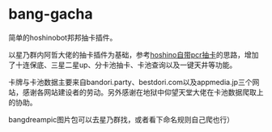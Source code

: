 # bang-gacha

简单的hoshinobot邦邦抽卡插件。

以星乃群内阿哲大佬的抽卡插件为基础，参考[hoshino自带pcr抽卡](https://github.com/Ice-Cirno/HoshinoBot/tree/master/hoshino/modules/priconne/gacha)的思路，增加了十连保底、三星二星up、分卡池抽卡、卡池查询以及一键天井等功能。

卡牌与卡池数据主要来自bandori.party、bestdori.com以及appmedia.jp三个网站，感谢各网站建设者的劳动。另外感谢在地狱中仰望天堂大佬在卡池数据爬取上的协助。

bangdreampic图片包可以去星乃群找，或者看下命名规则自己爬也行）
